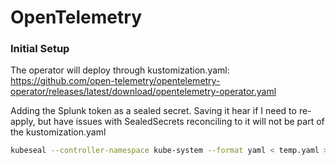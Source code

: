 # OpenTelemetry

### Initial Setup

The operator will deploy through kustomization.yaml:
https://github.com/open-telemetry/opentelemetry-operator/releases/latest/download/opentelemetry-operator.yaml


Adding the Splunk token as a sealed secret.  Saving it hear if I need to re-apply, but have issues with 
SealedSecrets reconciling to it will not be part of the kustomization.yaml
```bash
kubeseal --controller-namespace kube-system --format yaml < temp.yaml > secret.yaml
```